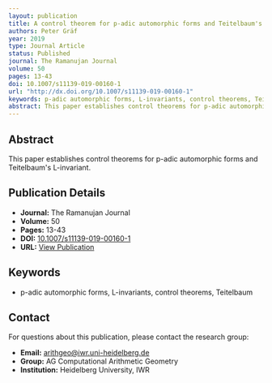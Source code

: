```yaml
---
layout: publication
title: A control theorem for p-adic automorphic forms and Teitelbaum's L-invariant
authors: Peter Gräf
year: 2019
type: Journal Article
status: Published
journal: The Ramanujan Journal
volume: 50
pages: 13-43
doi: 10.1007/s11139-019-00160-1
url: "http://dx.doi.org/10.1007/s11139-019-00160-1"
keywords: p-adic automorphic forms, L-invariants, control theorems, Teitelbaum
abstract: This paper establishes control theorems for p-adic automorphic forms and Teitelbaum's L-invariant.
---
```


## Abstract

This paper establishes control theorems for p-adic automorphic forms and Teitelbaum's L-invariant.

## Publication Details

- **Journal:** The Ramanujan Journal
- **Volume:** 50
- **Pages:** 13-43
- **DOI:** [10.1007/s11139-019-00160-1](10.1007/s11139-019-00160-1)
- **URL:** [View Publication](http://dx.doi.org/10.1007/s11139-019-00160-1)

## Keywords

- p-adic automorphic forms, L-invariants, control theorems, Teitelbaum


## Contact

For questions about this publication, please contact the research group:
- **Email:** arithgeo@iwr.uni-heidelberg.de
- **Group:** AG Computational Arithmetic Geometry
- **Institution:** Heidelberg University, IWR